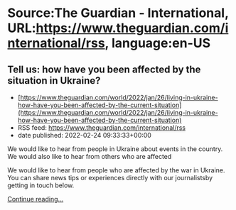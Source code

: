 # Source:The Guardian - International, URL:https://www.theguardian.com/international/rss, language:en-US

## Tell us: how have you been affected by the situation in Ukraine?
 - [https://www.theguardian.com/world/2022/jan/26/living-in-ukraine-how-have-you-been-affected-by-the-current-situation](https://www.theguardian.com/world/2022/jan/26/living-in-ukraine-how-have-you-been-affected-by-the-current-situation)
 - RSS feed: https://www.theguardian.com/international/rss
 - date published: 2022-02-24 09:33:33+00:00

<p>We would like to hear from people in Ukraine about events in the country. We would also like to hear from others who are affected</p><p>We would like to hear from people who are affected by the war in Ukraine. You can share news tips or experiences directly with our journalistsby getting in touch below.</p> <a href="https://www.theguardian.com/world/2022/jan/26/living-in-ukraine-how-have-you-been-affected-by-the-current-situation">Continue reading...</a>

